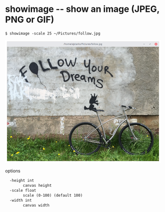 # showimage -- show an image (JPEG, PNG or GIF)

	$ showimage -scale 25 ~/Pictures/follow.jpg

![showimage.png](showimage.png)

options
```
  -height int
    	canvas height
  -scale float
    	scale (0-100) (default 100)
  -width int
    	canvas width
```
